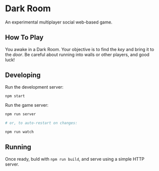 # Dark Room

An experimental multiplayer social web-based game.

## How To Play

You awake in a Dark Room. Your objective is to find the _key_ and bring it to
the _door_. Be careful about running into walls or other players, and good luck!

## Developing

Run the development server:

```sh
npm start
```

Run the game server:

```sh
npm run server

# or, to auto-restart on changes:

npm run watch
```

## Running

Once ready, buld with `npm run build`, and serve using a simple HTTP server.
